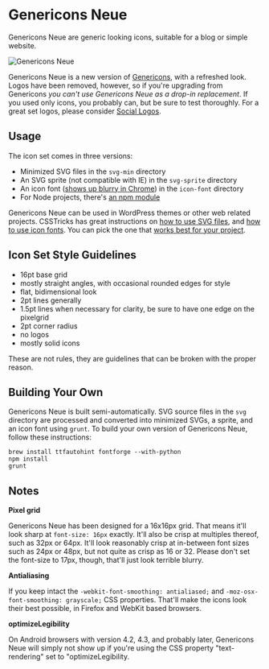 # Genericons Neue

Genericons Neue are generic looking icons, suitable for a blog or simple website.

![Genericons Neue](https://cldup.com/4zc6OeKs24.png)

Genericons Neue is a new version of [Genericons](https://github.com/Automattic/Genericons), with a refreshed look. Logos have been removed, however, so if you're upgrading from Genericons *you can't use Genericons Neue as a drop-in replacement*. If you used only icons, you probably can, but be sure to test thoroughly. For a great set logos, please consider [Social Logos](https://github.com/Automattic/social-logos).


## Usage

The icon set comes in three versions:

- Minimized SVG files in the `svg-min` directory
- An SVG sprite (not compatible with IE) in the `svg-sprite` directory
- An icon font ([shows up blurry in Chrome](https://code.google.com/p/chromium/issues/detail?id=426333)) in the `icon-font` directory
- For Node projects, there's [an npm module](https://www.npmjs.com/package/genericons-neue)

Genericons Neue can be used in WordPress themes or other web related projects. CSSTricks has great instructions on [how to use SVG files](https://css-tricks.com/using-svg/), and [how to use icon fonts](https://css-tricks.com/html-for-icon-font-usage/). You can pick the one that [works best for your project](https://css-tricks.com/icon-fonts-vs-svg/).


## Icon Set Style Guidelines

- 16pt base grid
- mostly straight angles, with occasional rounded edges for style
- flat, bidimensional look
- 2pt lines generally
- 1.5pt lines when necessary for clarity, be sure to have one edge on the pixelgrid
- 2pt corner radius
- no logos
- mostly solid icons

These are not rules, they are guidelines that can be broken with the proper reason.


## Building Your Own

Genericons Neue is built semi-automatically. SVG source files in the `svg` directory are processed and converted into minimized SVGs, a sprite, and an icon font using `grunt`. To build your own version of Genericons Neue, follow these instructions:

```
brew install ttfautohint fontforge --with-python
npm install
grunt
```


## Notes

**Pixel grid**

Genericons Neue has been designed for a 16x16px grid. That means it'll look sharp at `font-size: 16px` exactly. It'll also be crisp at multiples thereof, such as 32px or 64px. It'll look reasonably crisp at in-between font sizes such as 24px or 48px, but not quite as crisp as 16 or 32. Please don't set the font-size to 17px, though, that'll just look terrible blurry.

**Antialiasing**

If you keep intact the `-webkit-font-smoothing: antialiased;` and `-moz-osx-font-smoothing: grayscale;` CSS properties. That'll make the icons look their best possible, in Firefox and WebKit based browsers.

**optimizeLegibility**

On Android browsers with version 4.2, 4.3, and probably later, Genericons Neue will simply not show up if you're using the CSS property "text-rendering" set to "optimizeLegibility.
